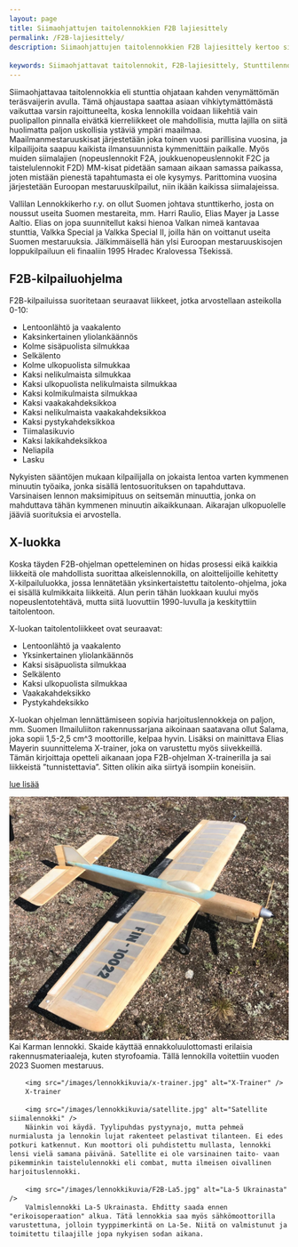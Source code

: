 ```yaml
---
layout: page
title: Siimaohjattujen taitolennokkien F2B lajiesittely
permalink: /F2B-lajiesittely/
description: Siimaohjattujen taitolennokkien F2B lajiesittely kertoo siitä, miten lennokkia ohjataan ja kuinka laji on suosittu ympäri maailmaa. 

keywords: Siimaohjattavat taitolennokit, F2B-lajiesittely, Stunttilennokit, Taitolentokilpailut, Siimalajit, F2B-kilpailuohjelma, X-luokka, Lentosuoritusten arvostelu, Kilpailusäännöt, Harjoituslennokit
---
```




Siimaohjattavaa taitolennokkia eli stunttia ohjataan kahden venymättömän teräsvaijerin avulla. Tämä ohjaustapa saattaa asiaan vihkiytymättömästä vaikuttaa varsin rajoittuneelta, koska lennokilla voidaan liikehtiä vain puolipallon pinnalla eivätkä kierreliikkeet ole mahdollisia, mutta lajilla on siitä huolimatta paljon uskollisia ystäviä ympäri maailmaa. Maailmanmestaruuskisat järjestetään joka toinen vuosi parillisina vuosina, ja kilpailijoita saapuu kaikista ilmansuunnista kymmenittäin paikalle. Myös muiden siimalajien (nopeuslennokit F2A, joukkuenopeuslennokit F2C ja taistelulennokit F2D) MM-kisat pidetään samaan aikaan samassa paikassa, joten mistään pienestä tapahtumasta ei ole kysymys. Parittomina vuosina järjestetään Euroopan mestaruuskilpailut, niin ikään kaikissa siimalajeissa.

Vallilan Lennokkikerho r.y. on ollut Suomen johtava stunttikerho, josta on noussut useita Suomen mestareita, mm. Harri Raulio, Elias Mayer ja Lasse Aaltio. Elias on jopa suunnitellut kaksi hienoa Valkan nimeä kantavaa stunttia, Valkka Special ja Valkka Special II, joilla hän on voittanut useita Suomen mestaruuksia. Jälkimmäisellä hän ylsi Euroopan mestaruuskisojen loppukilpailuun eli finaaliin 1995 Hradec Kralovessa Tšekissä.

## F2B-kilpailuohjelma

F2B-kilpailuissa suoritetaan seuraavat liikkeet, jotka arvostellaan asteikolla 0-10:

- Lentoonlähtö ja vaakalento
- Kaksinkertainen yliolankäännös
- Kolme sisäpuolista silmukkaa
- Selkälento
- Kolme ulkopuolista silmukkaa
- Kaksi nelikulmaista silmukkaa
- Kaksi ulkopuolista nelikulmaista silmukkaa
- Kaksi kolmikulmaista silmukkaa
- Kaksi vaakakahdeksikkoa
- Kaksi nelikulmaista vaakakahdeksikkoa
- Kaksi pystykahdeksikkoa
- Tiimalasikuvio
- Kaksi lakikahdeksikkoa
- Neliapila
- Lasku

Nykyisten sääntöjen mukaan kilpailijalla on jokaista lentoa varten kymmenen minuutin työaika, jonka sisällä lentosuorituksen on tapahduttava. Varsinaisen lennon maksimipituus on seitsemän minuuttia, jonka on mahduttava tähän kymmenen minuutin aikaikkunaan. Aikarajan ulkopuolelle jääviä suorituksia ei arvostella.

## X-luokka

Koska täyden F2B-ohjelman opetteleminen on hidas prosessi eikä kaikkia liikkeitä ole mahdollista suorittaa alkeislennokilla, on aloittelijoille kehitetty X-kilpailuluokka, jossa lennätetään yksinkertaistettu taitolento-ohjelma, joka ei sisällä kulmikkaita liikkeitä. Alun perin tähän luokkaan kuului myös nopeuslentotehtävä, mutta siitä luovuttiin 1990-luvulla ja keskityttiin taitolentoon.

X-luokan taitolentoliikkeet ovat seuraavat:

- Lentoonlähtö ja vaakalento
- Yksinkertainen yliolankäännös
- Kaksi sisäpuolista silmukkaa
- Selkälento
- Kaksi ulkopuolista silmukkaa
- Vaakakahdeksikko
- Pystykahdeksikko

X-luokan ohjelman lennättämiseen sopivia harjoituslennokkeja on paljon, mm. Suomen Ilmailuliiton rakennussarjana aikoinaan saatavana ollut Salama, joka sopii 1,5-2,5 cm^3 moottorille, kelpaa hyvin. Lisäksi on mainittava Elias Mayerin suunnittelema X-trainer, joka on varustettu myös siivekkeillä. Tämän kirjoittaja opetteli aikanaan jopa F2B-ohjelman X-trainerilla ja sai liikkeistä ”tunnistettavia”. Sitten olikin aika siirtyä isompiin koneisiin.

[lue lisää](https://www.ilmailuliitto.fi/ilmailu-lehti/puolisilmukasta-selalleen-ja-taitolennatys-alkakoon/)


<div class="image-container">
		<img src="/images/lennokkikuvia/F2B-Skaide.jpg" alt="SM 2023"  /> 
		Kai Karman lennokki. Skaide käyttää ennakkoluulottomasti erilaisia rakennusmateriaaleja, kuten styrofoamia. Tällä lennokilla voitettiin vuoden 2023 Suomen mestaruus.
				
		<img src="/images/lennokkikuvia/x-trainer.jpg" alt="X-Trainer" />
		X-trainer
		
		<img src="/images/lennokkikuvia/satellite.jpg" alt="Satellite siimalennokki" />
		Näinkin voi käydä. Tyylipuhdas pystyynajo, mutta pehmeä nurmialusta ja lennokin lujat rakenteet pelastivat tilanteen. Ei edes potkuri katkennut. Kun moottori oli puhdistettu mullasta, lennokki lensi vielä samana päivänä. Satellite ei ole varsinainen taito- vaan pikemminkin taistelulennokki eli combat, mutta ilmeisen oivallinen harjoituslennokki.
		
		<img src="/images/lennokkikuvia/F2B-La5.jpg" alt="La-5 Ukrainasta" />
		Valmislennokki La-5 Ukrainasta. Ehditty saada ennen "erikoisoperaation" alkua. Tätä lennokkia saa myös sähkömoottorilla varustettuna, jolloin tyyppimerkintä on La-5e. Niitä on valmistunut ja toimitettu tilaajille jopa nykyisen sodan aikana. 		
</div>